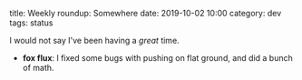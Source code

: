 title: Weekly roundup: Somewhere
date: 2019-10-02 10:00
category: dev
tags: status

I would not say I've been having a _great_ time.

- **fox flux**: I fixed some bugs with pushing on flat ground, and did a bunch of math.
